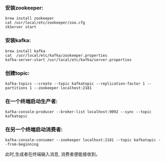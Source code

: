 ### 安装zookeeper:

```shell
brew install zookeeper
cat /usr/local/etc/zookeeper/zoo.cfg
zkServer start
```

### 安装kafka:

```shell
brew install kafka
cat  /usr/local/etc/kafka/zookeeper.properties
kafka-server-start /usr/local/etc/kafka/server.properties
```

### 创建topic:

```shell
kafka-topics --create --topic kafkatopic --replication-factor 1 --partitions 1 --zookeeper localhost:2181
```

### 在一个终端启动生产者:

```shell
kafka-console-producer --broker-list localhost:9092 --sync --topic kafkatopic
```

### 在另一个终端启动消费者:

```shell
kafka-console-consumer --zookeeper localhost:2181 --topic kafkatopic --from-beginning
```

此时,生成者在终端输入消息, 消费者便能接收到。